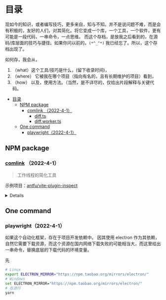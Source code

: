 # 目录

现如今的知识，或者编写技巧，更多来自，知与不知。并不是说问题不难，而是会有积极的，友好的人们，对其简化。将它变成一个库，一个工具，一个软件，更有可能是一段代码，一串命令，一点思维。
而这个存档，是放我之后看到的，在源码/库层面的技巧与捷径。如果你问以前的，`(*^_^*)` 我已经忘了。所以，这个存档出现了。

如何存，我会从，

1. （what）这个工具/技巧是什么，(留下收录时间)，
2. （where） 它被我在哪个项目（指向有名的，且有长期维护的项目）看到，
3. （how） 以及，使用方法。（当然，是不详尽的，仅给出片段解释与关键代码。

<!-- START doctoc generated TOC please keep comment here to allow auto update -->
<!-- DON'T EDIT THIS SECTION, INSTEAD RE-RUN doctoc TO UPDATE -->

- [目录](#目录)
  - [NPM package](#npm-package)
    - [comlink （2022-4-1）](#comlink-2022-4-1)
      - [diff.ts](#diffts)
      - [diff.worker.ts](#diffworkerts)
  - [One command](#one-command)
    - [playwright（2022-4-1）](#playwright2022-4-1)

<!-- END doctoc generated TOC please keep comment here to allow auto update -->

## NPM package

### [comlink](https://github.com/GoogleChromeLabs/comlink) （2022-4-1）

> 工作线程的简化工具

示例项目：[antfu/vite-plugin-inspect](https://github.com/antfu/vite-plugin-inspect/tree/bc525c40ab700ff05185048c687430608c63759c)

<details>

- [DiffEditor.vue](https://github.com/antfu/vite-plugin-inspect/blob/bc525c40ab700ff05185048c687430608c63759c/src/client/components/DiffEditor.vue#L66)

```ts
// src/client/components/DiffEditor.vue
import { calucateDiffWithWorker } from "../worker/diff";

/* 这个工作函数的用处是，对比两个 文件，经过 vite 插件转换的之后对比，（也就类比，两个文件的不同比较 ）*/
const changes = await calucateDiffWithWorker(l, r);
```

#### diff.ts

```ts
import type { Remote } from "comlink";
import { wrap } from "comlink";
import type { Exports } from "./diff.worker";

let diffWorker: Remote<Exports> | undefined;

export const calucateDiffWithWorker = async (left: string, right: string) => {
  if (!diffWorker) {
    diffWorker = wrap(
      new Worker(new URL("./diff.worker.ts", import.meta.url), {
        type: "module",
      })
    );
  }

  const result = await diffWorker.calucateDiff(left, right);
  return result;
};
```

#### diff.worker.ts

```ts
import { expose } from "comlink";
import { diff_match_patch as Diff } from "diff-match-patch";

const calucateDiff = (left: string, right: string) => {
  const diff = new Diff();
  const changes = diff.diff_main(left, right);
  diff.diff_cleanupSemantic(changes);
  return changes;
};

const exports = {
  calucateDiff,
};

export type Exports = typeof exports;

expose(exports);
```

</details>

## One command

### playwright（2022-4-1）

如果这个自动化框架，存在于项目开发依赖中。
因其使用 electron 作为其依赖，自然它需要下载资源，而这个资源在国内网络下载失败的可能相当大，而这里给出一串命令，替换底层的下载代码的环境变量。

先

```bash
# Linux
export ELECTRON_MIRROR="https://npm.taobao.org/mirrors/electron/"
# Windows
set ELECTRON_MIRROR="https://npm.taobao.org/mirrors/electron/"
# 在进行
yarn
```
